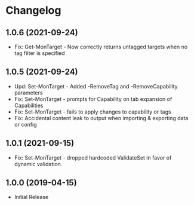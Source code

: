 ﻿# Changelog

## 1.0.6 (2021-09-24)

+ Fix: Get-MonTarget - Now correctly returns untagged targets when no tag filter is specified

## 1.0.5 (2021-09-24)

+ Upd: Set-MonTarget - Added -RemoveTag and -RemoveCapability parameters
+ Fix: Set-MonTarget - prompts for Capability on tab expansion of Capabilities
+ Fix: Set-MonTarget - fails to apply changes to capability or tags
+ Fix: Accidental content leak to output when importing & exporting data or config

## 1.0.1 (2021-09-15)

+ Fix: Set-MonTarget - dropped hardcoded ValidateSet in favor of dynamic validation.

## 1.0.0 (2019-04-15)

+ Initial Release
